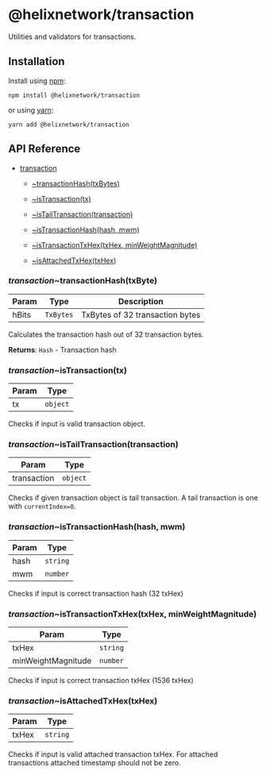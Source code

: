 # @helixnetwork/transaction

Utilities and validators for transactions.

## Installation

Install using [npm](https://www.npmjs.org/):
```
npm install @helixnetwork/transaction
```

or using [yarn](https://yarnpkg.com/):

```
yarn add @helixnetwork/transaction
```

## API Reference

    
* [transaction](#module_transaction)

    * [~transactionHash(txBytes)](#module_transaction..transactionHash)

    * [~isTransaction(tx)](#module_transaction..isTransaction)

    * [~isTailTransaction(transaction)](#module_transaction..isTailTransaction)

    * [~isTransactionHash(hash, mwm)](#module_transaction..isTransactionHash)

    * [~isTransactionTxHex(txHex, minWeightMagnitude)](#module_transaction..isTransactionTxHex)

    * [~isAttachedTxHex(txHex)](#module_transaction..isAttachedTxHex)


<a name="module_transaction..transactionHash"></a>

### *transaction*~transactionHash(txByte)

| Param | Type | Description |
| --- | --- | --- |
| hBits | <code>TxBytes</code> | TxBytes of 32 transaction bytes |

Calculates the transaction hash out of 32 transaction bytes.

**Returns**: <code>Hash</code> - Transaction hash  
<a name="module_transaction..isTransaction"></a>

### *transaction*~isTransaction(tx)

| Param | Type |
| --- | --- |
| tx | <code>object</code> | 

Checks if input is valid transaction object.

<a name="module_transaction..isTailTransaction"></a>

### *transaction*~isTailTransaction(transaction)

| Param | Type |
| --- | --- |
| transaction | <code>object</code> | 

Checks if given transaction object is tail transaction.
A tail transaction is one with `currentIndex=0`.

<a name="module_transaction..isTransactionHash"></a>

### *transaction*~isTransactionHash(hash, mwm)

| Param | Type |
| --- | --- |
| hash | <code>string</code> | 
| mwm | <code>number</code> | 

Checks if input is correct transaction hash (32 txHex)

<a name="module_transaction..isTransactionTxHex"></a>

### *transaction*~isTransactionTxHex(txHex, minWeightMagnitude)

| Param | Type |
| --- | --- |
| txHex | <code>string</code> | 
| minWeightMagnitude | <code>number</code> | 

Checks if input is correct transaction txHex (1536 txHex)

<a name="module_transaction..isAttachedTxHex"></a>

### *transaction*~isAttachedTxHex(txHex)

| Param | Type |
| --- | --- |
| txHex | <code>string</code> | 

Checks if input is valid attached transaction txHex.
For attached transactions attached timestamp should not be zero.

